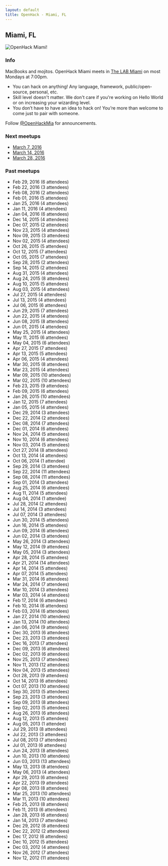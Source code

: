 ```yaml
---
layout: default
title: OpenHack - Miami, FL
---
```


## Miami, FL

![OpenHack Miami!](/miami/macbook_mojito.jpg)

### Info

MacBooks and mojitos. OpenHack Miami meets in [The LAB Miami](http://thelabmiami.com/) on most Mondays at 7:00pm.

* You can hack on anything! Any language, framework, public/open-source, personal, etc.
* Skill level doesn't matter. We don't care if you're working on Hello World or on increasing your wizarding level.
* You don’t have to have an idea to hack on! You’re more than welcome to come just to pair with someone.

Follow [@OpenHackMia](http://twitter.com/openhackmia) for announcements.

### Next meetups

* [March 7, 2016](http://www.meetup.com/miamirb/events/229342708/)
* [March 14, 2016](http://www.meetup.com/miamirb/events/229342711/)
* [March 28, 2016](http://www.meetup.com/miamirb/events/229342723/)

### Past meetups

* Feb 29, 2016 (6 attendees)
* Feb 22, 2016 (3 attendees)
* Feb 08, 2016 (2 attendees)
* Feb 01, 2016 (5 attendees)
* Jan 25, 2016 (4 attendees)
* Jan 11, 2016 (4 attendees)
* Jan 04, 2016 (6 attendees)
* Dec 14, 2015 (4 attendees)
* Dec 07, 2015 (2 attendees)
* Nov 23, 2015 (4 attendees)
* Nov 09, 2015 (3 attendees)
* Nov 02, 2015 (4 attendees)
* Oct 26, 2015 (5 attendees)
* Oct 12, 2015 (7 attendees)
* Oct 05, 2015 (7 attendees)
* Sep 28, 2015 (2 attendees)
* Sep 14, 2015 (2 attendees)
* Aug 31, 2015 (4 attendees)
* Aug 24, 2015 (8 attendees)
* Aug 10, 2015 (5 attendees)
* Aug 03, 2015 (4 attendees)
* Jul 27, 2015 (4 attendees)
* Jul 13, 2015 (4 attendees)
* Jul 06, 2015 (6 attendees)
* Jun 29, 2015 (7 attendees)
* Jun 22, 2015 (4 attendees)
* Jun 08, 2015 (8 attendees)
* Jun 01, 2015 (4 attendees)
* May 25, 2015 (4 attendees)
* May 11, 2015 (6 attendees)
* May 04, 2015 (6 attendees)
* Apr 27, 2015 (7 attendees)
* Apr 13, 2015 (5 attendees)
* Apr 06, 2015 (4 attendees)
* Mar 30, 2015 (8 attendees)
* Mar 23, 2015 (4 attendees)
* Mar 09, 2015 (10 attendees)
* Mar 02, 2015 (10 attendees)
* Feb 23, 2015 (9 attendees)
* Feb 09, 2015 (6 attendees)
* Jan 26, 2015 (10 attendees)
* Jan 12, 2015 (7 attendees)
* Jan 05, 2015 (4 attendees)
* Dec 29, 2014 (3 attendees)
* Dec 22, 2014 (2 attendees)
* Dec 08, 2014 (7 attendees)
* Dec 01, 2014 (6 attendees)
* Nov 24, 2014 (5 attendees)
* Nov 10, 2014 (6 attendees)
* Nov 03, 2014 (5 attendees)
* Oct 27, 2014 (8 attendees)
* Oct 13, 2014 (4 attendees)
* Oct 06, 2014 (1 attendee)
* Sep 29, 2014 (3 attendees)
* Sep 22, 2014 (11 attendees)
* Sep 08, 2014 (11 attendees)
* Sep 01, 2014 (3 attendees)
* Aug 25, 2014 (6 attendees)
* Aug 11, 2014 (5 attendees)
* Aug 04, 2014 (1 attendee)
* Jul 28, 2014 (2 attendees)
* Jul 14, 2014 (3 attendees)
* Jul 07, 2014 (3 attendees)
* Jun 30, 2014 (5 attendees)
* Jun 16, 2014 (5 attendees)
* Jun 09, 2014 (6 attendees)
* Jun 02, 2014 (3 attendees)
* May 26, 2014 (3 attendees)
* May 12, 2014 (9 attendees)
* May 05, 2014 (3 attendees)
* Apr 28, 2014 (5 attendees)
* Apr 21, 2014 (14 attendees)
* Apr 14, 2014 (5 attendees)
* Apr 07, 2014 (5 attendees)
* Mar 31, 2014 (6 attendees)
* Mar 24, 2014 (7 attendees)
* Mar 10, 2014 (3 attendees)
* Mar 03, 2014 (4 attendees)
* Feb 17, 2014 (6 attendees)
* Feb 10, 2014 (6 attendees)
* Feb 03, 2014 (6 attendees)
* Jan 27, 2014 (10 attendees)
* Jan 13, 2014 (10 attendees)
* Jan 06, 2014 (9 attendees)
* Dec 30, 2013 (6 attendees)
* Dec 23, 2013 (3 attendees)
* Dec 16, 2013 (7 attendees)
* Dec 09, 2013 (6 attendees)
* Dec 02, 2013 (6 attendees)
* Nov 25, 2013 (7 attendees)
* Nov 11, 2013 (12 attendees)
* Nov 04, 2013 (5 attendees)
* Oct 28, 2013 (9 attendees)
* Oct 14, 2013 (6 attendees)
* Oct 07, 2013 (10 attendees)
* Sep 30, 2013 (5 attendees)
* Sep 23, 2013 (3 attendees)
* Sep 09, 2013 (8 attendees)
* Sep 02, 2013 (5 attendees)
* Aug 26, 2013 (6 attendees)
* Aug 12, 2013 (5 attendees)
* Aug 05, 2013 (1 attendee)
* Jul 29, 2013 (8 attendees)
* Jul 22, 2013 (3 attendees)
* Jul 08, 2013 (7 attendees)
* Jul 01, 2013 (6 attendees)
* Jun 24, 2013 (8 attendees)
* Jun 10, 2013 (10 attendees)
* Jun 03, 2013 (13 attendees)
* May 13, 2013 (8 attendees)
* May 06, 2013 (4 attendees)
* Apr 29, 2013 (6 attendees)
* Apr 22, 2013 (9 attendees)
* Apr 08, 2013 (8 attendees)
* Mar 25, 2013 (10 attendees)
* Mar 11, 2013 (10 attendees)
* Feb 25, 2013 (8 attendees)
* Feb 11, 2013 (6 attendees)
* Jan 28, 2013 (6 attendees)
* Jan 14, 2013 (7 attendees)
* Dec 29, 2012 (8 attendees)
* Dec 22, 2012 (2 attendees)
* Dec 17, 2012 (6 attendees)
* Dec 10, 2012 (5 attendees)
* Dec 03, 2012 (4 attendees)
* Nov 26, 2012 (7 attendees)
* Nov 12, 2012 (11 attendees)

